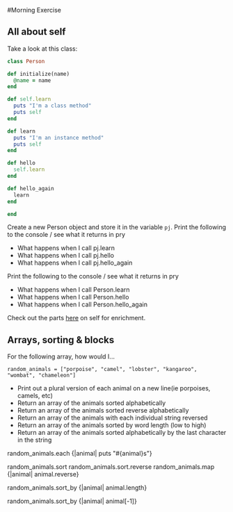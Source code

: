 #Morning Exercise

## All about self

Take a look at this class:

```ruby
class Person

def initialize(name)
  @name = name
end

def self.learn
  puts "I'm a class method"
  puts self
end

def learn
  puts "I'm an instance method"
  puts self
end

def hello
  self.learn
end

def hello_again
  learn
end

end
```

Create a new Person object and store it in the variable `pj`. Print the following to the console / see what it returns in pry
* What happens when I call pj.learn
* What happens when I call pj.hello
* What happens when I call pj.hello_again

Print the following to the console / see what it returns in pry
* What happens when I call Person.learn
* What happens when I call Person.hello
* What happens when I call Person.hello_again


Check out the parts [here](https://thenewcircle.com/bookshelf/ruby_tutorial/scope.html) on self for enrichment.

## Arrays, sorting & blocks

For the following array, how would I...

```
random_animals = ["porpoise", "camel", "lobster", "kangaroo", "wombat", "chameleon"]
```
* Print out a plural version of each animal on a new line(ie porpoises, camels, etc)
* Return an array of the animals sorted alphabetically
* Return an array of the animals sorted reverse alphabetically
* Return an array of the animals with each individual string reversed
* Return an array of the animals sorted by word length (low to high)
* Return an array of the animals sorted alphabetically by the last character in the string

random_animals.each {|animal| puts "#{animal}s"}

random_animals.sort
random_animals.sort.reverse
random_animals.map {|animal| animal.reverse}

random_animals.sort_by {|animal| animal.length}

random_animals.sort_by {|animal| animal[-1]}


